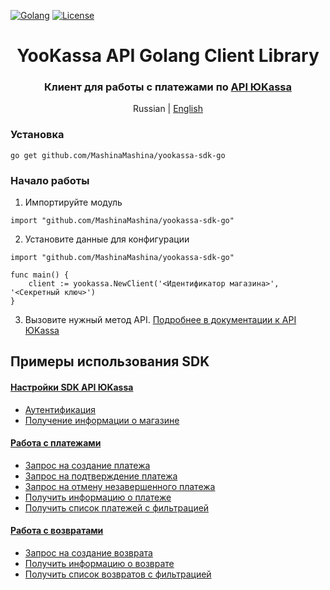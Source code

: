 [![Golang](https://img.shields.io/badge/Go-v1.19-EEEEEE?logo=go&logoColor=white&labelColor=00ADD8)](https://go.dev/)
[![License](https://img.shields.io/pypi/l/yookassa.svg)](LICENSE)

<div align="center">
    <h1 align="center">YooKassa API Golang Client Library
    </h1>
    <h3 align="center">Клиент для работы с платежами по <a href="https://yookassa.ru/developers/api">API ЮKassa</a>
    </h3>
    <p align="center">
        Russian | <a href="README.en.md">English</a> 
    </p>
</div>

### Установка
`go get github.com/MashinaMashina/yookassa-sdk-go`

### Начало работы
1. Импортируйте модуль
```golang
import "github.com/MashinaMashina/yookassa-sdk-go"
```
2. Установите данные для конфигурации
```golang
import "github.com/MashinaMashina/yookassa-sdk-go"

func main() {
    client := yookassa.NewClient('<Идентификатор магазина>', '<Секретный ключ>')	
}
```
3. Вызовите нужный метод API. [Подробнее в документации к API ЮKassa](https://yookassa.ru/developers/api)

## Примеры использования SDK
#### [Настройки SDK API ЮKassa](https://github.com/MashinaMashina/yookassa-sdk-go/blob/main/docs/examples/01-configuration.md)
* [Аутентификация](https://github.com/MashinaMashina/yookassa-sdk-go/blob/main/docs/examples/01-configuration.md#Аутентификация)
* [Получение информации о магазине](https://github.com/MashinaMashina/yookassa-sdk-go/blob/main/docs/examples/01-configuration.md#Получение-информации-о-магазине)
#### [Работа с платежами](https://github.com/MashinaMashina/yookassa-sdk-go/blob/main/docs/examples/02-payments.md)
* [Запрос на создание платежа](https://github.com/MashinaMashina/yookassa-sdk-go/blob/main/docs/examples/02-payments.md#Запрос-на-создание-платежа)
* [Запрос на подтверждение платежа](https://github.com/MashinaMashina/yookassa-sdk-go/blob/main/docs/examples/02-payments.md#Запрос-на-подтверждение-платежа)
* [Запрос на отмену незавершенного платежа](https://github.com/MashinaMashina/yookassa-sdk-go/blob/main/docs/examples/02-payments.md#Запрос-на-отмену-незавершенного-платежа)
* [Получить информацию о платеже](https://github.com/MashinaMashina/yookassa-sdk-go/blob/main/docs/examples/02-payments.md#Получить-информацию-о-платеже)
* [Получить список платежей с фильтрацией](https://github.com/MashinaMashina/yookassa-sdk-go/blob/main/docs/examples/02-payments.md#Получить-список-платежей-с-фильтрацией)
#### [Работа с возвратами](https://github.com/MashinaMashina/yookassa-sdk-go/blob/main/docs/examples/03-refunds.md)
* [Запрос на создание возврата](https://github.com/MashinaMashina/yookassa-sdk-go/blob/main/docs/examples/03-refunds.md#Запрос-на-создание-возврата)
* [Получить информацию о возврате](https://github.com/MashinaMashina/yookassa-sdk-go/blob/main/docs/examples/03-refunds.md#Получить-информацию-о-возврате)
* [Получить список возвратов с фильтрацией](https://github.com/MashinaMashina/yookassa-sdk-go/blob/main/docs/examples/03-refunds.md#Получить-список-возвратов-с-фильтрацией)
